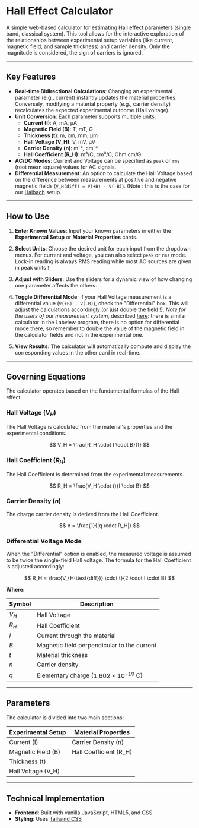 # Hall Effect Calculator

A simple web-based calculator for estimating Hall effect parameters (single band, classical system). This tool allows for the interactive exploration of the relationships between experimental setup variables (like current, magnetic field, and sample thickness) and carrier density. Only the magnitude is considered, the sign of carriers is ignored. 

***

## Key Features

-   **Real-time Bidirectional Calculations**: Changing an experimental parameter (e.g., current) instantly updates the material properties. Conversely, modifying a material property (e.g., carrier density) recalculates the expected experimental outcome (Hall voltage).
-   **Unit Conversion**: Each parameter supports multiple units:
    -   **Current (I)**: A, mA, µA
    -   **Magnetic Field (B)**: T, mT, G
    -   **Thickness (t)**: m, cm, mm, µm
    -   **Hall Voltage (V_H)**: V, mV, µV
    -   **Carrier Density (n)**: m⁻³, cm⁻³
    -   **Hall Coefficient (R_H)**: m³/C, cm³/C, Ohm·cm/G
-   **AC/DC Modes**: Current and Voltage can be specified as `peak` or `rms` (root mean square) values for AC signals.
-   **Differential Measurement**: An option to calculate the Hall Voltage based on the difference between measurements at positive and negative magnetic fields (`V_H(diff) = V(+B) - V(-B)`). (Note : this is the case for our [Halbach](https://github.com/nitad54448/Halbach) setup.

***

## How to Use

1.  **Enter Known Values**: Input your known parameters in either the **Experimental Setup** or **Material Properties** cards.
2.  **Select Units**: Choose the desired unit for each input from the dropdown menus. For current and voltage, you can also select `peak` or `rms` mode. Lock-in reading is always RMS reading  while most AC sources are given in peak units !
3.  **Adjust with Sliders**: Use the sliders for a dynamic view of how changing one parameter affects the others.
4.  **Toggle Differential Mode**: If your Hall Voltage measurement is a differential value (`V(+B) - V(-B)`), check the "Differential" box. This will adjust the calculations accordingly (or just double the field !).
_Note for the users of our measurement system_, described [here](https://github.com/nitad54448/Halbach): there is similar calculator in the Labview program, there is no option for differential mode there, so remember to double the value of the magnetic field in the calculator fields and not in the experimental one.
    
6.  **View Results**: The calculator will automatically compute and display the corresponding values in the other card in real-time.

***

## Governing Equations

The calculator operates based on the fundamental formulas of the Hall effect.

### Hall Voltage ($V_H$)

The Hall Voltage is calculated from the material's properties and the experimental conditions.

$$
V_H = \frac{R_H \cdot I \cdot B}{t}
$$

### Hall Coefficient ($R_H$)

The Hall Coefficient is determined from the experimental measurements.

$$
R_H = \frac{V_H \cdot t}{I \cdot B}
$$

### Carrier Density ($n$)

The charge carrier density is derived from the Hall Coefficient.

$$
n = \frac{1}{|q \cdot R_H|}
$$

### Differential Voltage Mode

When the "Differential" option is enabled, the measured voltage is assumed to be twice the single-field Hall voltage. The formula for the Hall Coefficient is adjusted accordingly:

$$
R_H = \frac{V_{H(\text{diff})} \cdot t}{2 \cdot I \cdot B}
$$

**Where:**

| Symbol             | Description                                   |
| ------------------ | --------------------------------------------- |
| $V_H$              | Hall Voltage                                  |
| $R_H$              | Hall Coefficient                              |
| $I$                | Current through the material                  |
| $B$                | Magnetic field perpendicular to the current   |
| $t$                | Material thickness                            |
| $n$                | Carrier density                               |
| $q$                | Elementary charge ($1.602 \times 10^{-19}$ C) |

***

## Parameters

The calculator is divided into two main sections:

| Experimental Setup   | Material Properties      |
| -------------------- | ------------------------ |
| Current (I)          | Carrier Density (n)      |
| Magnetic Field (B)   | Hall Coefficient (R_H)   |
| Thickness (t)        |                          |
| Hall Voltage (V_H)   |                          |

***

## Technical Implementation

-   **Frontend**: Built with vanilla JavaScript, HTML5, and CSS.
-   **Styling**: Uses [Tailwind CSS](https://tailwindcss.com/)
